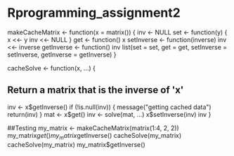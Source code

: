 # Rprogramming_assignment2
makeCacheMatrix <- function(x = matrix()) {
  inv <- NULL
  set <- function(y) {
    x <<- y
    inv <<- NULL
  }
  get <- function() x
  setInverse <- function(inverse) inv <<- inverse
  getInverse <- function() inv
  list(set = set,
       get = get,
       setInverse = setInverse,
       getInverse = getInverse)
}


cacheSolve <- function(x, ...) {
  ## Return a matrix that is the inverse of 'x'
  inv <- x$getInverse()
  if (!is.null(inv)) {
    message("getting cached data")
    return(inv)
  }
  mat <- x$get()
  inv <- solve(mat, ...)
  x$setInverse(inv)
  inv
}

##Testing
my_matrix <- makeCacheMatrix(matrix(1:4, 2, 2))
 my_matrix$get()
 my_matrix$getInverse()
 cacheSolve(my_matrix)
 cacheSolve(my_matrix)
 my_matrix$getInverse()
 
